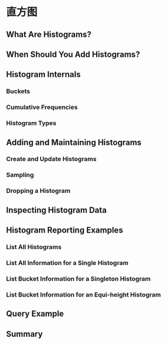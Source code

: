 # 直方图

## What Are Histograms?

## When Should You Add Histograms?

## Histogram Internals

### Buckets

### Cumulative Frequencies

### Histogram Types

## Adding and Maintaining Histograms

### Create and Update Histograms

### Sampling

### Dropping a Histogram

## Inspecting Histogram Data

## Histogram Reporting Examples

### List All Histograms

### List All Information for a Single Histogram

### List Bucket Information for a Singleton Histogram

### List Bucket Information for an Equi-height Histogram

## Query Example

## Summary